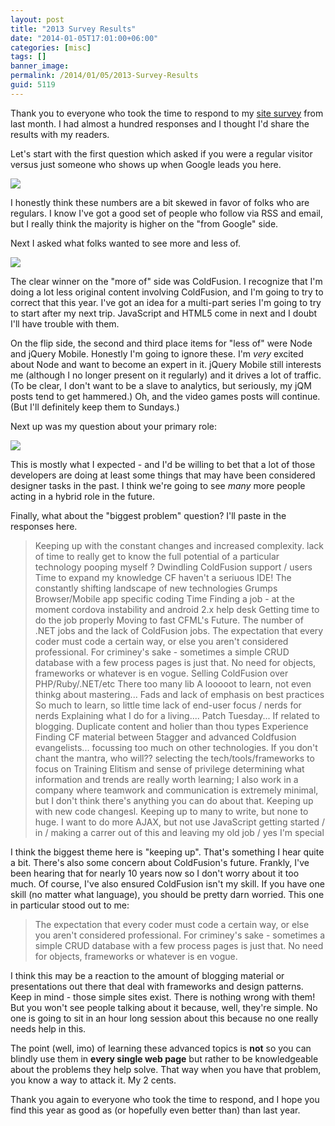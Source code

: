 ```yaml
---
layout: post
title: "2013 Survey Results"
date: "2014-01-05T17:01:00+06:00"
categories: [misc]
tags: []
banner_image: 
permalink: /2014/01/05/2013-Survey-Results
guid: 5119
---
```


<p>
Thank you to everyone who took the time to respond to my <a href="http://www.raymondcamden.com/index.cfm/2013/12/18/Help-me-help-you">site survey</a> from last month. I had almost a hundred responses and I thought I'd share the results with my readers.
</p>
<!--more-->
<p>
Let's start with the first question which asked if you were a regular visitor versus just someone who shows up when Google leads you here.
</p>

<p>
<img src="https://static.raymondcamden.com/images/s15.png" />
</p>

<p>
I honestly think these numbers are a bit skewed in favor of folks who are regulars. I know I've got a good set of people who follow via RSS and email, but I really think the majority is higher on the "from Google" side.
</p>

<p>
Next I asked what folks wanted to see more and less of.
</p>

<p>
<img src="https://static.raymondcamden.com/images/s27.png" />
</p>

<p>
The clear winner on the "more of" side was ColdFusion. I recognize that I'm doing a lot less original content involving ColdFusion, and I'm going to try to correct that this year. I've got an idea for a multi-part series I'm going to try to start after my next trip. JavaScript and HTML5 come in next and I doubt I'll have trouble with them. 
</p>

<p>
On the flip side, the second and third place items for "less of" were Node and jQuery Mobile. Honestly I'm going to ignore these. I'm <i>very</i> excited about Node and want to become an expert in it. jQuery Mobile still interests me (although I no longer present on it regularly) and it drives a lot of traffic. (To be clear, I don't want to be a slave to analytics, but seriously, my jQM posts tend to get hammered.) Oh, and the video games posts will continue. (But I'll definitely keep them to Sundays.) 
</p>

<p>
Next up was my question about your primary role:
</p>

<p>
<img src="https://static.raymondcamden.com/images/s32.png" />
</p>

<p>
This is mostly what I expected - and I'd be willing to bet that a lot of those developers are doing at least some things that may have been considered designer tasks in the past. I think we're going to see <i>many</i> more people acting in a hybrid role in the future.
</p>

<p>
Finally, what about the "biggest problem" question? I'll paste in the responses here.
</p>

<blockquote>
Keeping up with the constant changes and increased complexity. lack of time to really get to know the full potential of a particular technology pooping myself ? Dwindling ColdFusion support / users Time to expand my knowledge CF haven't a seriuous IDE! The constantly shifting landscape of new technologies Grumps Browser/Mobile app specific coding Time Finding a job - at the moment cordova instability and android 2.x help desk Getting time to do the job properly Moving to fast CFML's Future. The number of .NET jobs and the lack of ColdFusion jobs. The expectation that every coder must code a certain way, or else you aren't considered professional. For criminey's sake - sometimes a simple CRUD database with a few process pages is just that. No need for objects, frameworks or whatever is en vogue. Selling ColdFusion over PHP/Ruby/.NET/etc There too many lib A looooot to learn, not even thinkg about mastering... Fads and lack of emphasis on best practices So much to learn, so little time lack of end-user focus / nerds for nerds Explaining what I do for a living.... Patch Tuesday... If related to blogging. Duplicate content and holier than thou types Experience Finding CF material between 5tagger and advanced Coldfusion evangelists... focussing too much on other technologies. If you don't chant the mantra, who will?? selecting the tech/tools/frameworks to focus on Training Elitism and sense of privilege determining what information and trends are really worth learning; I also work in a company where teamwork and communication is extremely minimal, but I don't think there's anything you can do about that. Keeping up with new code changesl. Keeping up to many to write, but none to huge. I want to do more AJAX, but not use JavaScript getting started / in / making a carrer out of this and leaving my old job / yes I'm special
</blockquote>

<p>
I think the biggest theme here is "keeping up". That's something I hear quite a bit. There's also some concern about ColdFusion's future. Frankly, I've been hearing that for nearly 10 years now so I don't worry about it too much. Of course, I've also ensured ColdFusion isn't my skill. If you have one skill (no matter what language), you should be pretty darn worried. This one in particular stood out to me:
</p>

<blockquote>
The expectation that every coder must code a certain way, or else you aren't considered professional. For criminey's sake - sometimes a simple CRUD database with a few process pages is just that. No need for objects, frameworks or whatever is en vogue.
</blockquote>

<p>
I think this may be a reaction to the amount of blogging material or presentations out there that deal with frameworks and design patterns. Keep in mind - those simple sites exist. There is nothing wrong with them! But you won't see people talking about it because, well, they're simple. No one is going to sit in an hour long session about this because no one really needs help in this. 
</p>

<p>
The point (well, imo) of learning these advanced topics is <b>not</b> so you can blindly use them in <b>every single web page</b> but rather to be knowledgeable about the problems they help solve. That way when you have that problem, you know a way to attack it. My 2 cents.
</p>

<p>
Thank you again to everyone who took the time to respond, and I hope you find this year as good as (or hopefully even better than) than last year.